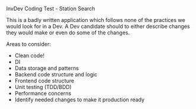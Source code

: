 InvDev Coding Test - Station Search

This is a badly written application which follows none of the practices we would look for in a Dev.
A Dev candidate should to either describe changes they would make or even do some of the changes.

Areas to consider:
* Clean code!
* DI
* Data storage and patterns
* Backend code structure and logic
* Frontend code structure
* Unit testing (TDD/BDD)
* Performance concerns
* Identify needed changes to make it production ready
